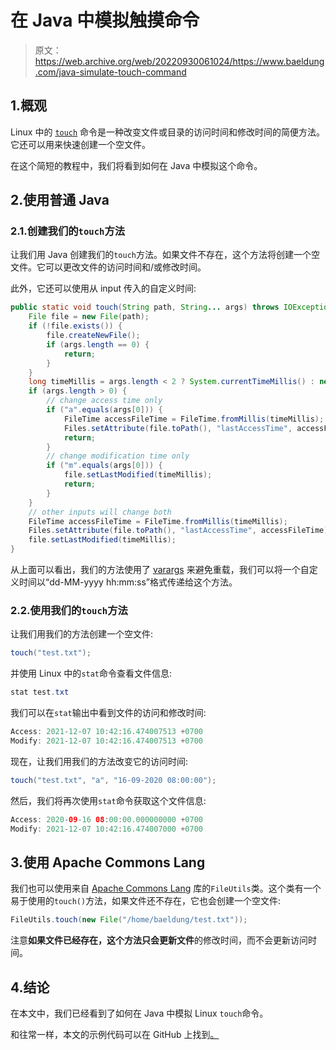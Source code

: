 # 在 Java 中模拟触摸命令

> 原文：<https://web.archive.org/web/20220930061024/https://www.baeldung.com/java-simulate-touch-command>

## 1.概观

Linux 中的 [`touch`](/web/20221013193919/https://www.baeldung.com/linux/touch-command) 命令是一种改变文件或目录的访问时间和修改时间的简便方法。它还可以用来快速创建一个空文件。

在这个简短的教程中，我们将看到如何在 Java 中模拟这个命令。

## 2.使用普通 Java

### 2.1.创建我们的`touch`方法

让我们用 Java 创建我们的`touch`方法。如果文件不存在，这个方法将创建一个空文件。它可以更改文件的访问时间和/或修改时间。

此外，它还可以使用从 input 传入的自定义时间:

```java
public static void touch(String path, String... args) throws IOException, ParseException {
    File file = new File(path);
    if (!file.exists()) {
        file.createNewFile();
        if (args.length == 0) {
            return;
        }
    }
    long timeMillis = args.length < 2 ? System.currentTimeMillis() : new SimpleDateFormat("dd-MM-yyyy hh:mm:ss").parse(args[1]).getTime();
    if (args.length > 0) {
        // change access time only
        if ("a".equals(args[0])) {
            FileTime accessFileTime = FileTime.fromMillis(timeMillis);
            Files.setAttribute(file.toPath(), "lastAccessTime", accessFileTime);
            return;
        }
        // change modification time only
        if ("m".equals(args[0])) {
            file.setLastModified(timeMillis);
            return;
        }
    }
    // other inputs will change both
    FileTime accessFileTime = FileTime.fromMillis(timeMillis);
    Files.setAttribute(file.toPath(), "lastAccessTime", accessFileTime);
    file.setLastModified(timeMillis);
}
```

从上面可以看出，我们的方法使用了 [varargs](/web/20221013193919/https://www.baeldung.com/java-varargs) 来避免重载，我们可以将一个自定义时间以“dd-MM-yyyy hh:mm:ss”格式传递给这个方法。

### 2.2.使用我们的`touch`方法

让我们用我们的方法创建一个空文件:

```java
touch("test.txt");
```

并使用 Linux 中的`stat`命令查看文件信息:

```java
stat test.txt
```

我们可以在`stat`输出中看到文件的访问和修改时间:

```java
Access: 2021-12-07 10:42:16.474007513 +0700
Modify: 2021-12-07 10:42:16.474007513 +0700
```

现在，让我们用我们的方法改变它的访问时间:

```java
touch("test.txt", "a", "16-09-2020 08:00:00");
```

然后，我们将再次使用`stat`命令获取这个文件信息:

```java
Access: 2020-09-16 08:00:00.000000000 +0700
Modify: 2021-12-07 10:42:16.474007000 +0700 
```

## 3.使用 Apache Commons Lang

我们也可以使用来自 [Apache Commons Lang](/web/20221013193919/https://www.baeldung.com/java-commons-lang-3) 库的`FileUtils`类。这个类有一个易于使用的`touch()`方法，如果文件还不存在，它也会创建一个空文件:

```java
FileUtils.touch(new File("/home/baeldung/test.txt"));
```

注意**如果文件已经存在，这个方法只会更新文件**的修改时间，而不会更新访问时间。

## 4.结论

在本文中，我们已经看到了如何在 Java 中模拟 Linux `touch`命令。

和往常一样，本文的示例代码可以在 GitHub 上找到[。](https://web.archive.org/web/20221013193919/https://github.com/eugenp/tutorials/tree/master/core-java-modules/core-java-io-4)